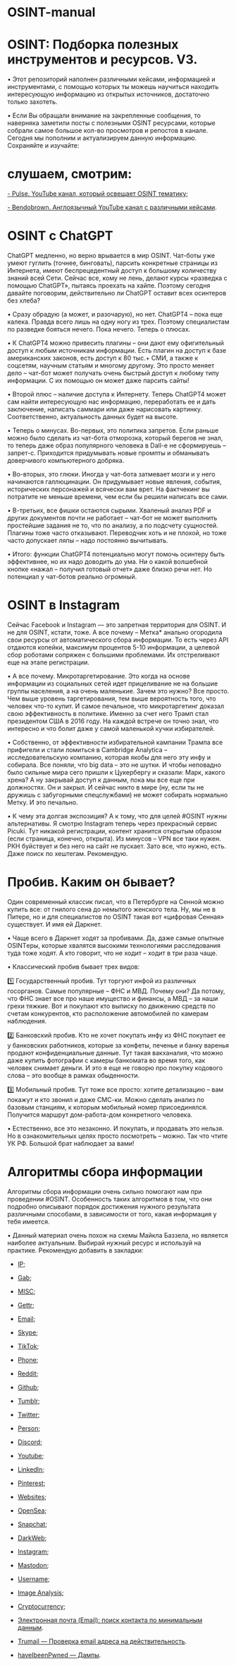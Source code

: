 # OSINT-manual

# OSINT: Подборка полезных инструментов и ресурсов. V3.

•  Этот репозиторий наполнен различными кейсами, информацией и инструментами, с помощью которых ты можешь научиться находить интересующую информацию из открытых источников, достаточно только захотеть.

•  Если Вы обращали внимание на закрепленные сообщения, то наверняка заметили посты с полезными OSINT ресурсами, которые собрали самое большое кол-во просмотров и репостов в канале. Сегодня мы пополним и актуализируем данную информацию. Сохраняйте и изучайте:

# слушаем, смотрим:
[- Pulse. YouTube канал, который освещает OSINT тематику](https://www.youtube.com/@pulse_os);

[- Bendobrown. Англоязычный YouTube канал c различными кейсами](https://www.youtube.com/@Bendobrown/videos).

# OSINT с ChatGPT

ChatGPT медленно, но верно врывается в мир OSINT. Чат-боты уже умеют гуглить (точнее, бинговать), парсить конкретные страницы из Интернета, имеют беспрецедентный доступ к большому количеству знаний всей Сети. Сейчас все, кому не лень, делают курсы «разведка с помощью ChatGPT», пытаясь проехать на хайпе. Поэтому сегодня давайте поговорим, действительно ли ChatGPT оставит всех осинтеров без хлеба? 

•  Сразу обрадую (а может, и разочарую), но нет. ChatGPT4 – пока еще калека. Правда всего лишь на одну ногу из трех. Поэтому специалистам по разведке бояться нечего. Пока нечего. Теперь о плюсах. 

•  К ChatGPT4 можно привесить плагины – они дают ему офигительный доступ к любым источникам информации. Есть плагин на доступ к базе американских законов, есть доступ к 80 тыс.+ СМИ, а также к соцсетям, научным статьям и многому другому. Это просто меняет дело – чат-бот может получать очень быстрый доступ к любому типу информации. С их помощью он может даже парсить сайты!

•  Второй плюс – наличие доступа к Интернету. Теперь ChatGPT4 может сам найти интересующую нас информацию, переработать ее и дать заключение, написать саммари или даже нарисовать картинку. Соответственно, актуальность данных будет на высоте. 

•  Теперь о минусах. Во-первых, это политика запретов. Если раньше можно было сделать из чат-бота отморозка, который берегов не знал, то теперь даже образ популярного человека в Dall-e не сформируешь – запрет-с. Приходится придумывать новые промпты и обманывать доверчивого компьютерного добряка. 

•  Во-вторых, это глюки. Иногда у чат-бота затмевает мозги и у него начинаются галлюцинации. Он придумывает новые явления, события, исторических персонажей и всячески вам врет. На фактчекинг вы потратите не меньше времени, чем если бы решили написать все сами. 

•  В-третьих, все фишки остаются сырыми. Хваленый анализ PDF и других документов почти не работает – чат-бот не может выполнить простейшие задания не то, что по анализу, а по подсчету сущностей. Плагины тоже часто отказывают. Переводчик хоть и не плохой, но тоже часто допускает ляпы – надо постоянно вычитывать.

•  Итого: функции ChatGPT4 потенциально могут помочь осинтеру быть эффективнее, но их надо доводить до ума. Ни о какой волшебной кнопке «нажал – получил готовый отчет» даже близко речи нет. Но потенциал у чат-ботов реально огромный.

# OSINT в Instagram

Сейчас Facebook и Instagram — это запретная территория для OSINT. И не для OSINT, кстати, тоже. А все почему – Метка* анально огородила свои ресурсы от автоматического сбора информации. То есть через API отдаются копейки, максимум процентов 5-10 информации, а целевой сбор роботами сопряжен с большими проблемами. Их отстреливают еще на этапе регистрации. 

•  А все почему. Микротаргетирование. Это когда на основе информации из социальных сетей идет прицеливание не на большие группы населения, а на очень маленькие. Зачем это нужно? Все просто. Чем выше уровень таргетирования, тем выше вероятность того, что человек что-то купит. И самое печальное, что микротаргетинг доказал свою эффективность в политике. Именно за счет него Трамп стал президентом США в 2016 году. На каждой встрече он точно знал, что интересно и что болит даже у самой маленькой кучки избирателей. 

•  Собственно, от эффективности избирательной кампании Трампа все прифигели и стали ломиться в Cambridge Analytica – исследовательскую компанию, которая якобы для него эту инфу и собирала. Все поняли, что big data – это не шутки. И чтобы неповадно было сильные мира сего пришли к Цукербергу и сказали: Марк, какого хрена? А ну закрывай доступ к данным, пока мы все еще при должностях. Он и закрыл. И сейчас никто в мире (ну, если ты не дружишь с забугорными спецслужбами) не может собирать нормально Метку. И это печально.

•  К чему эта долгая экспозиция? А к тому, что для целей #OSINT нужны альтернативы. Я смотрю Instagram теперь через прекрасный сервис Picuki. Тут никакой регистрации, контент хранится открытым образом (если страница, конечно, открыта). Из минусов – VPN все таки нужен. РКН буйствует и без него на сайт не пускает. Зато все, что нужно, есть. Даже поиск по хештегам. Рекомендую.

# Пробив. Каким он бывает?

Один современный классик писал, что в Петербурге на Сенной можно купить все: от гнилого сена до немытого женского тела. Ну, мы не в Питере, но и для специалистов по OSINT такая вот «цифровая Сенная» существует. И имя ей Даркнет.

•  Чаще всего в Даркнет ходят за пробивами. Да, даже самые опытные OSINTеры, которые хвалятся высокими технологиями расследования туда тоже ходят. А кто говорит, что не ходит – ходит в три раза чаще. 

•  Классический пробив бывает трех видов:

1️⃣ Государственный пробив. Тут торгуют инфой из различных госорганов. Самые популярные – ФНС и МВД. Почему они? Да потому, что ФНС знает все про наше имущество и финансы, а МВД – за наши грехи тяжкие. Вот и покупают кто выписку по движению средств по счетам конкурентов, кто расположение автомобилей по камерам наблюдения.

2️⃣ Банковский пробив. Кто не хочет покупать инфу из ФНС покупает ее у банковских работников, которые за конфеты, печенье и банку варенья продают конфиденциальные данные. Тут такая вакханалия, что можно даже купить фотографии с камеры банкомата во время того, как человек снимает деньги. И это я еще не говорю про покупку кодового слова – это вообще в рамках обыденности.

3️⃣ Мобильный пробив. Тут тоже все просто: хотите детализацию – вам покажут и кто звонил и даже СМС-ки. Можно сделать анализ по базовым станциям, к которым мобильный номер присоединялся. Получится маршрут дом-работа-дом конкретного человека. 

•  Естественно, все это незаконно. И покупать, и продавать это нельзя. Но в ознакомительных целях просто посмотреть – можно. Так что чтите УК РФ. Большой брат наблюдает за вами!

# Алгоритмы сбора информации

Алгоритмы сбора информации очень сильно помогают нам при проведении #OSINT. Особенность таких алгоритмов в том, что они подробно описывают порядок достижения нужного результата различными способами, в зависимости от того, какая информация у тебя имеется.

•  Данный материал очень похож на схемы Майкла Баззела, но является наиболее актуальным. Выбирай нужный ресурс и используй на практике. Рекомендую добавить в закладки:
 - [IP](https://github.com/sinwindie/OSINT/blob/master/IP/IP%20Address%20OSINT%20Attack%20Surface.pdf);
 - [Gab](https://github.com/sinwindie/OSINT/blob/master/Gab/Gab%20OSINT%20Attack%20Surface.pdf);
 - [MISC](https://github.com/sinwindie/OSINT/tree/master/MISC);
 - [Gettr](https://github.com/sinwindie/OSINT/blob/master/Gettr/Gettr%20OSINT%20Attack%20Surface.pdf);
 - [Email](https://github.com/sinwindie/OSINT/blob/master/Email/EMAIL%20OSINT%20Attack%20Surface.pdf);
 - [Skype](https://github.com/sinwindie/OSINT/blob/master/Skype/Skype%20OSINT%20Attack%20Surface.pdf);
 - [TikTok](https://github.com/sinwindie/OSINT/tree/master/TikTok);
 - [Phone](https://github.com/sinwindie/OSINT/blob/master/Phone/Telephone%20Number%20OSINT%20Attack%20Surface.pdf);
 - [Reddit](https://github.com/sinwindie/OSINT/blob/master/Reddit/Reddit%20OSINT%20Techniques.pdf);
 - [Github](https://github.com/sinwindie/OSINT/blob/master/Github/Github%20OSINT%20Attack%20Surface.pdf);
 - [Tumblr](https://github.com/sinwindie/OSINT/tree/master/Tumblr);
 - [Twitter](https://github.com/sinwindie/OSINT/blob/master/Twitter/Twitter%20OSINT%20Attack%20Surface.pdf);
 - [Person](https://github.com/sinwindie/OSINT/blob/master/Person/Person%20OSINT%20Attack%20Surface.pdf);
 - [Discord](https://github.com/sinwindie/OSINT/blob/master/Discord/Discord%20OSINT%20Attack%20Surface.pdf);
 - [Youtube](https://github.com/sinwindie/OSINT/blob/master/Youtube/Youtube%20OSINT%20Attack%20Surface.pdf);
 - [LinkedIn](https://github.com/sinwindie/OSINT/blob/master/LinkedIn/LinkedIn%20OSINT%20Techniques%20Part%20I%20and%20II.pdf);
 - [Pinterest](https://github.com/sinwindie/OSINT/blob/master/Pinterest/Pinterest%20OSINT%20Attack%20Surface.pdf);
 - [Websites](https://github.com/sinwindie/OSINT/blob/master/Websites/Website%20OSINT%20Attack%20Surface.pdf);
 - [OpenSea](https://github.com/sinwindie/OSINT/blob/master/OpenSea/OpenSea%20OSINT%20Attack%20Surface.pdf);
 - [Snapchat](https://github.com/sinwindie/OSINT/blob/master/Snapchat/Snapchat%20OSINT%20Attack%20Surface.pdf);
 - [DarkWeb](https://github.com/sinwindie/OSINT/blob/master/DarkWeb/DWM%20OSINT%20Attack%20Surface.pdf);
 - [Instagram](https://github.com/sinwindie/OSINT/blob/master/Instagram/Instagram%20OSINT%20Attack%20Surface.pdf);
 - [Mastodon](https://github.com/sinwindie/OSINT/blob/master/Mastodon/Mastodon%20OSINT%20Attack%20Surface.pdf);
 - [Username](https://github.com/sinwindie/OSINT/blob/master/Username/USERNAME%20OSINT%20Attack%20Surface.pdf);
 - [Image Analysis](https://github.com/sinwindie/OSINT/blob/master/Image%20Analysis/IMAGE%20OSINT%20Attack%20Surface.odg);
 - [Cryptocurrency](https://github.com/sinwindie/OSINT/blob/master/Cryptocurrency/Cryptocurrency%20OSINT%20Attack%20Surface.pdf);

 - [Электронная почта (Email): поиск контакта по минимальным данным](https://search.protectmaster.org/Elektronnaya_pochta.html).
 - [Trumail — Проверка email адреса на действительность](https://trumail.io/).
 - [haveIbeenPwned — Дампы](https://haveibeenpwned.com/).
